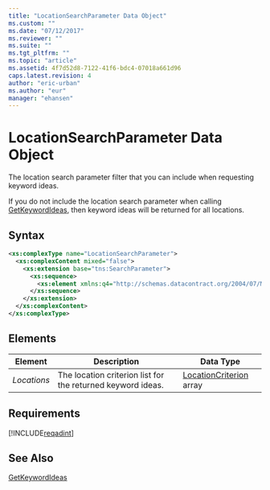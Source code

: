 ```yaml
---
title: "LocationSearchParameter Data Object"
ms.custom: ""
ms.date: "07/12/2017"
ms.reviewer: ""
ms.suite: ""
ms.tgt_pltfrm: ""
ms.topic: "article"
ms.assetid: 4f7d52d8-7122-41f6-bdc4-07018a661d96
caps.latest.revision: 4
author: "eric-urban"
ms.author: "eur"
manager: "ehansen"
---
```

# LocationSearchParameter Data Object
The location search parameter filter that you can include when requesting keyword ideas.

If you do not include the location search parameter when calling [GetKeywordIdeas](../adinsight-api/getkeywordideas-service-operation.md), then keyword ideas will be returned for all locations.

## Syntax

```xml
<xs:complexType name="LocationSearchParameter">
  <xs:complexContent mixed="false">
    <xs:extension base="tns:SearchParameter">
      <xs:sequence>
        <xs:element xmlns:q4="http://schemas.datacontract.org/2004/07/Microsoft.BingAds.Advertiser.AdInsight.Api.DataContract.V11.Entity.Criterions" minOccurs="0" name="Locations" nillable="true" type="q4:ArrayOfLocationCriterion"/>
      </xs:sequence>
    </xs:extension>
  </xs:complexContent>
</xs:complexType>
```

## <a name="Elements"></a>Elements

|Element|Description|Data Type|
|-----------|---------------|-------------|
|*Locations*|The location criterion list for the returned keyword ideas.|[LocationCriterion](../adinsight-api/locationcriterion-data-object.md) array|

## Requirements
[!INCLUDE[reqadint](../adinsight-api/includes/reqadint.md)]
## See Also
[GetKeywordIdeas](../adinsight-api/getkeywordideas-service-operation.md)  
